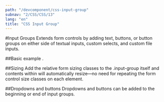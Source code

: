```yaml
---
path: "/devcomponent/css-input-group"
subnav: "2/CSS/CSS/13"
lang: "en"
title: "CSS Input Group"
---
```


#Input Groups
Extends form controls by adding text, buttons, or button groups on either side of textual inputs, custom selects, and custom file inputs.

##Basic example
.
<htmlinputgroup1 />

##Sizing
Add the relative form sizing classes to the .input-group itself and contents within will automatically resize—no need for repeating the form control size classes on each element.
<htmlinputgroup2 />

##Dropdowns and buttons
Dropdowns and buttons can be added to the beginning or end of input groups.
<htmlinputgroup3 />
